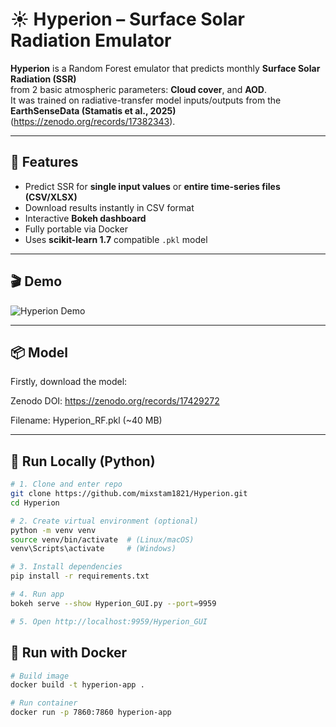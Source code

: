 # ☀️ Hyperion – Surface Solar Radiation Emulator

**Hyperion** is a Random Forest emulator that predicts monthly **Surface Solar Radiation (SSR)**  
from 2 basic atmospheric parameters: **Cloud cover**, and **AOD**.  
It was trained on radiative-transfer model inputs/outputs from the **EarthSenseData (Stamatis et al., 2025)** (https://zenodo.org/records/17382343).

---

## 🧠 Features
- Predict SSR for **single input values** or **entire time-series files (CSV/XLSX)**  
- Download results instantly in CSV format  
- Interactive **Bokeh dashboard** 
- Fully portable via Docker  
- Uses **scikit-learn 1.7** compatible `.pkl` model

---

## 🎬 Demo
![Hyperion Demo](assets/hyperion.gif)

---

## 📦 Model

Firstly, download the model:

Zenodo DOI: https://zenodo.org/records/17429272

Filename: Hyperion_RF.pkl (~40 MB)

---

## 🚀 Run Locally (Python)
```bash
# 1. Clone and enter repo
git clone https://github.com/mixstam1821/Hyperion.git
cd Hyperion

# 2. Create virtual environment (optional)
python -m venv venv
source venv/bin/activate  # (Linux/macOS)
venv\Scripts\activate     # (Windows)

# 3. Install dependencies
pip install -r requirements.txt

# 4. Run app
bokeh serve --show Hyperion_GUI.py --port=9959

# 5. Open http://localhost:9959/Hyperion_GUI
```

## 🐳 Run with Docker
```bash
# Build image
docker build -t hyperion-app .

# Run container
docker run -p 7860:7860 hyperion-app
```
